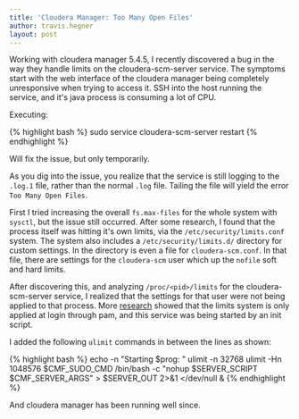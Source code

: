 ```yaml
---
title: 'Cloudera Manager: Too Many Open Files'
author: travis.hegner
layout: post
---
```

Working with cloudera manager 5.4.5, I recently discovered a bug in the way they handle limits on the cloudera-scm-server service. The symptoms start with the web interface of the cloudera manager being completely unresponsive when trying to access it. SSH into the host running the service, and it's java process is consuming a lot of CPU.

Executing:

{% highlight bash %}
sudo service cloudera-scm-server restart
{% endhighlight %}

Will fix the issue, but only temporarily.

As you dig into the issue, you realize that the service is still logging to the `.log.1` file, rather than the normal `.log` file. Tailing the file will yield the error `Too Many Open Files`.

First I tried increasing the overall `fs.max-files` for the whole system with `sysctl`, but the issue still occurred. After some research, I found that the process itself was hitting it's own limits, via the `/etc/security/limits.conf` system. The system also includes a `/etc/security/limits.d/` directory for custom settings. In the directory is even a file for `cloudera-scm.conf`. In that file, there are settings for the `cloudera-scm` user which up the `nofile` soft and hard limits.

After discovering this, and analyzing `/proc/<pid>/limits` for the cloudera-scm-server service, I realized that the settings for that user were not being applied to that process. More [research][1] showed that the limits system is only applied at login through pam, and this service was being started by an init script.

I added the following `ulimit` commands in between the lines as shown:

{% highlight bash %}
echo -n "Starting $prog: "
ulimit -n 32768
ulimit -Hn 1048576
$CMF_SUDO_CMD /bin/bash -c "nohup $SERVER_SCRIPT $CMF_SERVER_ARGS" > $SERVER_OUT 2>&1 </dev/null &
{% endhighlight %}

And cloudera manager has been running well since.

[1]: http://serverfault.com/questions/359185/limits-conf-not-being-applied
